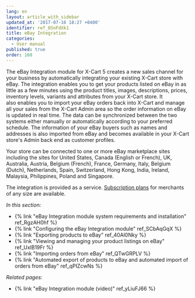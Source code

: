 ```yaml
---
lang: en
layout: article_with_sidebar
updated_at: '2017-07-16 18:27 +0400'
identifier: ref_0SnFdXk1
title: eBay Integration
categories:
  - User manual
published: true
order: 160
---
```

The eBay Integration module for X-Cart 5 creates a new sales channel for your business by automatically integrating your existing X-Cart store with eBay. The integration enables you to get your products listed on eBay in as little as a few minutes using the product titles, images, descriptions, prices, inventory levels, variants and attributes from your X-Cart store. It also enables you to import your eBay orders back into X-Cart and manage all your sales from the X-Cart Admin area so the order information on eBay is updated in real time. The data can be synchronized between the two systems either manually or automatically according to your preferred schedule. The information of your eBay buyers such as names and addresses is also imported from eBay and becomes available in your X-Cart store's Admin back end as customer profiles.

Your store can be connected to one or more eBay marketplace sites including the sites for United States, Canada (English or French), UK, Australia, Austria, Belgium (French), France, Germany, Italy, Belgium (Dutch), Netherlands, Spain, Switzerland, Hong Kong, India, Ireland, Malaysia, Philippines, Poland and Singapore. 

The integration is provided as a service. [Subscription plans](http://www.x-cart.com/extensions/addons/ebay-integration.html) for merchants of any size are available.


_In this section:_

*   {% link "eBay Integration module system requirements and installation" ref_RgzAH0hf %}
*   {% link "Configuring the eBay Integration module" ref_SCbAqGqX %}
*   {% link "Exporting products to eBay" ref_40Al0Nky %}
*   {% link "Viewing and managing your product listings on eBay" ref_UxlB19Fr %}
*   {% link "Importing orders from eBay" ref_QTwGRPLV %}
*   {% link "Automated export of products to eBay and automated import of orders from eBay" ref_qPIZcwNs %}

_Related pages:_

* {% link "eBay Integration module (video)" ref_yLiuFJ66 %}
